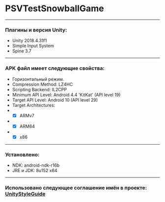 # PSVTestSnowballGame
 
---

### Плагины и версия Unity:
- Unity 2018.4.31f1
- Simple Input System
- Spine 3.7

---

### APK файл имеет следующие свойства:
- Горизонтальный режим.
- Compression Method: LZ4HC
- Scripting Backend: IL2CPP
- Minimum API Level: Android 4.4 'KitKat' (API level 19)
- Target API Level: Android 10 (API level 29)
- Target Architectures: 
- - [x] ARMv7
- - [x] ARM64
- - [x] x86

---

### Установлено:
- NDK: android-ndk-r16b
- JRE и JDK: 8u152 x64

---

### Использовано следующее соглашение имён в проекте: [UnityStyleGuide](https://github.com/stillwwater/UnityStyleGuide)
